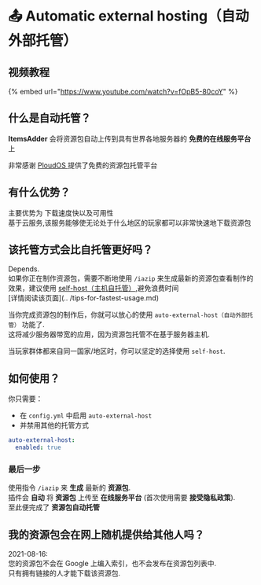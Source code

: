 # 📤 Automatic external hosting（自动外部托管）

## 视频教程

{% embed url="https://www.youtube.com/watch?v=fOpB5-80coY" %}

## 什么是自动托管？

**ItemsAdder** 会将资源包自动上传到具有世界各地服务器的 **免费的在线服务平台** 上

非常感谢 [PloudOS ](https://ploudos.com/it/)提供了免费的资源包托管平台

## 有什么优势？

主要优势为 下载速度快以及可用性
<br>基于云服务,该服务能够使无论处于什么地区的玩家都可以非常快速地下载资源包

## 该托管方式会比自托管更好吗？

Depends.\
如果你正在制作资源包，需要不断地使用 `/iazip` 来生成最新的资源包查看制作的效果，建议使用 [self-host（主机自托管）](resourcepack-self-hosting.md),避免浪费时间
<br>[详情阅读该页面](.. /tips-for-fastest-usage.md)

当你完成资源包的制作后，你就可以放心的使用 `auto-external-host（自动外部托管）` 功能了.\
这将减少服务器带宽的应用，因为资源包托管不在基于服务器主机.

当玩家群体都来自同一国家/地区时，你可以坚定的选择使用 `self-host`.

## 如何使用？

你只需要：

* 在 `config.yml` 中启用 `auto-external-host`&#x20;
* 并禁用其他的托管方式

```yaml
auto-external-host:
  enabled: true
```

### 最后一步

使用指令 `/iazip` 来 **生成** 最新的 **资源包**.\
插件会 **自动** 将 **资源包** 上传至 **在线服务平台** (首次使用需要 **接受隐私政策**).\
至此便完成了 **资源包自动托管**

## 我的资源包会在网上随机提供给其他人吗？

2021-08-16: \
您的资源包不会在 Google 上编入索引，也不会发布在资源包列表中.\
只有拥有链接的人才能下载该资源包.
